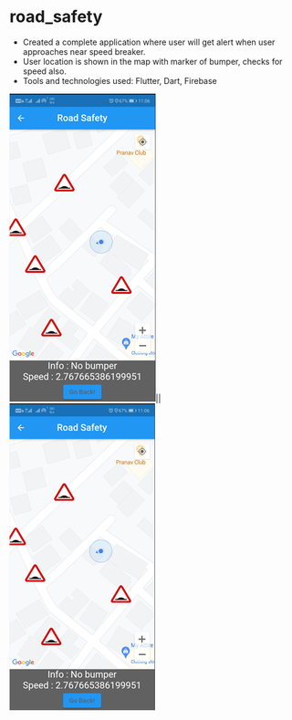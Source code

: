 # road_safety
- Created a complete application where user will get alert when user approaches near speed breaker.
- User location is shown in the map with marker of bumper, checks for speed also.
-	Tools and technologies used: Flutter, Dart, Firebase

![image](https://github.com/Aktparihar/Road-Safety/blob/main/image.png)||![image](https://github.com/Aktparihar/Road-Safety/blob/main/assets/images/image.png)

